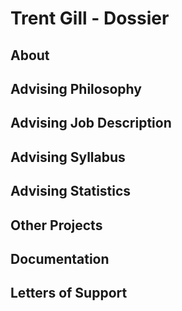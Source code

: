 # Trent Gill - Dossier

## About

## Advising Philosophy

## Advising Job Description

## Advising Syllabus

## Advising Statistics

## Other Projects

## Documentation

## Letters of Support
